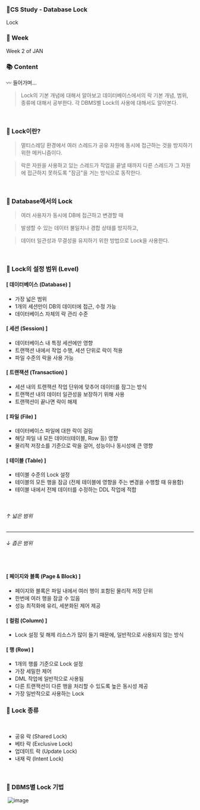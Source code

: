### 🌟CS Study - Database Lock
Lock

### 📅 Week
Week 2 of JAN

### 📚 Content



〰 들어가며...

> Lock의 기본 개념에 대해서 알아보고
> 데이터베이스에서의 락 기본 개념, 범위, 종류에 대해서 공부한다.
> 각 DBMS별 Lock의 사용에 대해서도 알아본다.

​

### 🤔 Lock이란?

> 멀티스레딩 환경에서 여러 스레드가 공유 자원에 동시에 접근하는 것을 방지하기 위한 메커니즘이다.

> 락은 자원을 사용하고 있는 스레드가 작업을 끝낼 때까지 다른 스레드가 그 자원에 접근하지 못하도록 "잠금"을 거는 방식으로 동작한다.

​
### 📌 Database에서의 Lock

> 여러 사용자가 동시에 DB에 접근하고 변경할 때

> 발생할 수 있는 데이터 불일치나 경합 상태를 방지하고,

> 데이터 일관성과 무결성을 유지하기 위한 방법으로 Lock을 사용한다.

​

### 📌 Lock의 설정 범위 (Level)


#### [ 데이터베이스 (Database) ]

- 가장 넓은 범위
- 1개의 세션만이 DB의 데이터에 접근, 수정 가능
- 데이터베이스 자체의 락 관리 수준


#### [ 세션 (Session) ]

- 데이터베이스 내 특정 세션에만 영향
- 트랜잭션 내에서 작업 수행, 세션 단위로 락이 적용
- 파일 수준의 락을 사용 가능

#### [ 트랜잭션 (Transaction) ]

- 세션 내의 트랜잭션 작업 단위에 맞추어 데이터를 잠그는 방식
- 트랜잭션 내의 데이터 일관성을 보장하기 위해 사용
- 트랜잭션이 끝나면 락이 해제


#### [ 파일 (File) ]

- 데이터베이스 파일에 대한 락이 걸림
- 해당 파일 내 모든 데이터(테이블, Row 등) 영향
- 물리적 저장소를 기준으로 락을 걸어, 성능이나 동시성에 큰 영향

#### [ 테이블 (Table) ]

- 테이블 수준의 Lock 설정
- 테이블의 모든 행을 잠금 (전체 테이블에 영향을 주는 변경을 수행할 때 유용함)
- 테이블 내에서 전체 데이터를 수정하는 DDL 작업에 적합



</br>

###### ↑ 넓은 범위

---

###### ↓ 좁은 범위

​

#### [ 페이지와 블록 (Page & Block) ]

- 페이지와 블록은 파일 내에서 여러 행이 포함된 물리적 저장 단위
- 한번에 여러 행을 잠글 수 있음
- 성능 최적화에 유리, 세분화된 제어 제공


#### [ 컬럼 (Column) ]

- Lock 설정 및 해제 리소스가 많이 들기 때문에, 일반적으로 사용되지 않는 방식
  ​

#### [ 행 (Row) ]

- 1개의 행를 기준으로 Lock 설정
- 가장 세밀한 제어
- DML 작업에 일반적으로 사용됨
- 다른 트랜잭션이 다른 행을 처리할 수 있도록 높은 동시성 제공
- 가장 일반적으로 사용하는 Lock
  ​

### 📌 Lock 종류
​
- 공유 락 (Shared Lock)
- 베타 락 (Exclusive Lock)
- 업데이트 락 (Update Lock)
- 내재 락 (Intent Lock)

​
### 📌 DBMS별 Lock 기법

​
![image](https://github.com/user-attachments/assets/c778a6cd-fea8-43d7-adfd-dba1783eca77)

